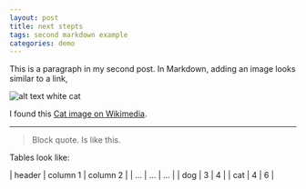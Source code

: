 ```yaml
---
layout: post
title: next stepts
tags: second markdown example
categories: demo
---
```


This is a paragraph in my second post.
In Markdown, adding an image looks similar to a link,

![alt text white cat](https://upload.wikimedia.org/wikipedia/commons/thumb/b/b1/VAN_CAT.png/480px-VAN_CAT.png)

I found this [Cat image on Wikimedia](https://commons.wikimedia.org/wiki/File:VAN_CAT.png).

-----------------

> Block quote.
> Is like this.

Tables look like:

| header | column 1 | column 2 |
| ... | ... | ... |
| dog | 3 | 4 |
| cat | 4 | 6 |

